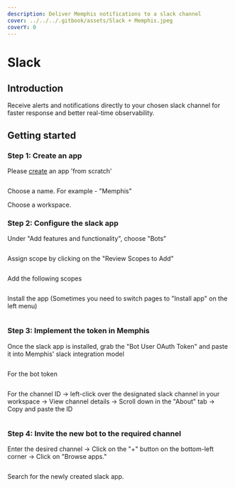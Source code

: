 ```yaml
---
description: Deliver Memphis notifications to a slack channel
cover: ../../../.gitbook/assets/Slack + Memphis.jpeg
coverY: 0
---
```


# Slack

## Introduction

Receive alerts and notifications directly to your chosen slack channel for faster response and better real-time observability.

## Getting started

### Step 1: Create an app

Please [create](https://api.slack.com/apps/new) an app 'from scratch'

<figure><img src="../../../.gitbook/assets/Screen Shot 2022-11-23 at 17.09.19.png" alt=""><figcaption></figcaption></figure>

Choose a name. For example - "Memphis"

Choose a workspace.

### Step 2: Configure the slack app

Under "Add features and functionality", choose "Bots"

<figure><img src="../../../.gitbook/assets/1_DwudexxFOihUUHEvAeJe6A.png" alt=""><figcaption></figcaption></figure>

Assign scope by clicking on the "Review Scopes to Add"

<figure><img src="../../../.gitbook/assets/image (5) (2).png" alt=""><figcaption></figcaption></figure>

Add the following scopes

<figure><img src="../../../.gitbook/assets/Screenshot 2022-12-04 at 10.36.39.png" alt=""><figcaption></figcaption></figure>

Install the app (Sometimes you need to switch pages to "Install app" on the left menu)

<figure><img src="../../../.gitbook/assets/Screen Shot 2022-11-23 at 20.52.34.png" alt=""><figcaption></figcaption></figure>

### Step 3: Implement the token in Memphis

Once the slack app is installed, grab the "Bot User OAuth Token" and paste it into Memphis' slack integration model

<figure><img src="../../../.gitbook/assets/Screen Shot 2022-12-04 at 13.25.20.png" alt=""><figcaption></figcaption></figure>

For the bot token

<figure><img src="../../../.gitbook/assets/Screen Shot 2022-11-23 at 20.55.27.png" alt=""><figcaption></figcaption></figure>

For the channel ID -> left-click over the designated slack channel in your workspace -> View channel details -> Scroll down in the "About" tab -> Copy and paste the ID

<figure><img src="../../../.gitbook/assets/Screen Shot 2022-11-23 at 21.01.18.png" alt=""><figcaption></figcaption></figure>

### Step 4: Invite the new bot to the required channel

Enter the desired channel -> Click on the "+" button on the bottom-left corner -> Click on "Browse apps."

<figure><img src="../../../.gitbook/assets/Screen Shot 2022-12-04 at 13.42.34 (1).png" alt=""><figcaption></figcaption></figure>

Search for the newly created slack app.

<figure><img src="../../../.gitbook/assets/Screen Shot 2022-12-04 at 13.47.08.png" alt=""><figcaption></figcaption></figure>
